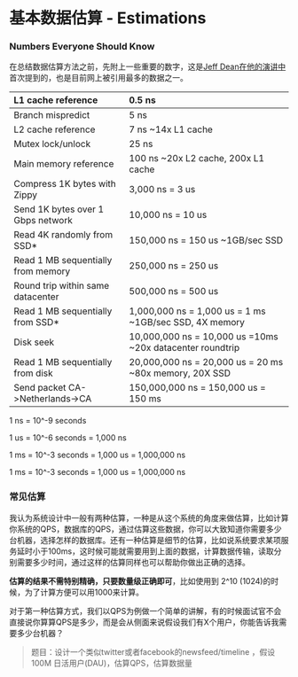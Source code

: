 # 基本数据估算 - Estimations

### **Numbers Everyone Should Know**

在总结数据估算方法之前，先附上一些重要的数字，这是[Jeff Dean在他的演讲中](http://www.cs.cornell.edu/projects/ladis2009/talks/dean-keynote-ladis2009.pdf)首次提到的，也是目前网上被引用最多的数据之一。

| L1 cache reference | 0.5 ns |
| :--- | :--- |
| Branch mispredict | 5 ns |
| L2 cache reference | 7 ns  ~14x L1 cache |
| Mutex lock/unlock | 25 ns |
| Main memory reference | 100 ns ~20x L2 cache, 200x L1 cache |
| Compress 1K bytes with Zippy | 3,000 ns   =   3 us |
| Send 1K bytes over 1 Gbps network | 10,000  ns = 10 us |
| Read 4K randomly from SSD\* | 150,000 ns = 150 us     ~1GB/sec SSD |
| Read 1 MB sequentially from memory | 250,000 ns = 250 us |
| Round trip within same datacenter | 500,000 ns  = 500 us |
| Read 1 MB sequentially from SSD\* | 1,000,000 ns = 1,000 us = 1 ms  ~1GB/sec SSD, 4X memory |
| Disk seek | 10,000,000 ns = 10,000 us =10ms ~20x datacenter roundtrip |
| Read 1 MB sequentially from disk | 20,000,000 ns = 20,000 us = 20 ms ~80x memory, 20X SSD |
| Send packet CA-&gt;Netherlands-&gt;CA | 150,000,000 ns = 150,000 us = 150 ms |

1 ns = 10^-9 seconds

1 us = 10^-6 seconds = 1,000 ns

1 ms = 10^-3 seconds = 1,000 us = 1,000,000 ns

1 ms = 10^-3 seconds = 1,000 us = 1,000,000 ns

### 常见估算

我认为系统设计中一般有两种估算，一种是从这个系统的角度来做估算，比如计算你系统的QPS，数据库的QPS，通过估算这些数据，你可以大致知道你需要多少台机器，选择怎样的数据库。还有一种估算是细节的估算，比如说系统要求某项服务延时小于100ms，这时候可能就需要用到上面的数据，计算数据传输，读取分别需要多少时间，通过这样的估算同样也可以帮助你做出正确的选择。

**估算的结果不需特别精确，只要数量级正确即可**，比如使用到 2^10 \(1024\)的时候，为了计算方便可以用1000来计算。

对于第一种估算方式，我们以QPS为例做一个简单的讲解，有的时候面试官不会直接说你算算QPS是多少，而是会从侧面来说假设我们有X个用户，你能告诉我需要多少台机器？

> 题目：设计一个类似twitter或者facebook的newsfeed/timeline ，假设100M 日活用户\(DAU\)，估算QPS，估算数据量



